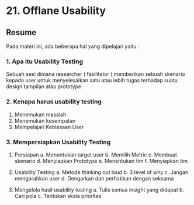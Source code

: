 # 21. Offlane Usability

## Resume
Pada materi ini, ada beberapa hal yang dipelajari yaitu :

### 1. Apa itu Usability Testing 
Sebuah sesi dimana researcher ( fasilitator ) memberikan sebuah skenario 
kepada user untuk menyelesaikan satu atau lebih tugas terhadap suatu design 
tampilan atau prototype

### 2. Kenapa harus usability testing
1. Menemukan masalah
2. Menemukan kesempatan
3. Mempelajari Kebiasaan User

### 3. Mempersiapkan Usability Testing
1. Persiapan 
a. Menentukan target user
b. Memilih Metric
c. Membuat skenario
d. Menyiapkan Prototype
e. Menentukan tim
f. Menyiapkan tim

2. Usability Testing
a. Metode thinking out loud
b. 3 level of why
c. Jangan mengarahkan user
d. Dengarkan dan perhatikan dengan seksama

3. Mengelola hasil usability testing
a. Tulis semua insight yang didapat
b. Cari pola
c. Tentukan skala prioritas
